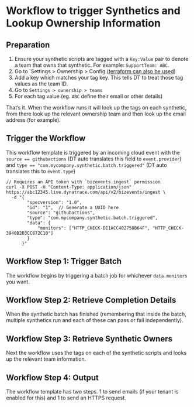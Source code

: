 # Workflow to trigger Synthetics and Lookup Ownership Information

## Preparation
1. Ensure your synthetic scripts are tagged with a `Key:Value` pair to denote a team that owns that synthetic. For example: `SupportTeam: ABC`.
2.	Go to `Settings > Ownership > Config ([terraform can also be used](https://registry.terraform.io/providers/dynatrace-oss/dynatrace/latest/docs/resources/ownership_config))
3.	Add a key which matches your tag key. This tells DT to treat those tag values as the team ID.
4.	Go to `Settings > ownership > teams`
5.	For each tag value (eg. `ABC` define their email or other details)

That’s it. When the workflow runs it will look up the tags on each synthetic, from there look up the relevant ownership team and then look up the email address (for example).

## Trigger the Workflow

This workflow template is triggered by an incoming cloud event with the `source == githubactions` (DT auto translates this field to `event.provider`) and `type == "com.mycompany.synthetic.batch.triggered"` (DT auto translates this to `event.type`)

```
// Requires an API token with `bizevents.ingest` permission
curl -X POST -H "Content-Type: application/json" https://abc12345.live.dynatrace.com/api/v2/bizevents/ingest \
  -d "{
        "specversion": "1.0",
        "id": "1",  // Generate a UUID here
        "source": "githubactions",
        "type": "com.mycompany.synthetic.batch.triggered",
        "data": {
            "monitors": ["HTTP_CHECK-DE1ACC402750B64F", "HTTP_CHECK-3940B2D3CC872C10"]
        }
      }"
```
## Workflow Step 1: Trigger Batch

The workflow begins by triggering a batch job for whichever `data.monitors` you want.

## Workflow Step 2: Retrieve Completion Details

When the synthetic batch has finished (remembering that inside the batch, multiple synthetics run and each of these can pass or fail independently).

## Workflow Step 3: Retrieve Synthetic Owners

Next the workflow uses the tags on each of the synthetic scripts and looks up the relevant team information.

## Workflow Step 4:  Output

The workflow template has two steps. 1 to send emails (if your tenant is enabled for this) and 1 to send an HTTPS request.
